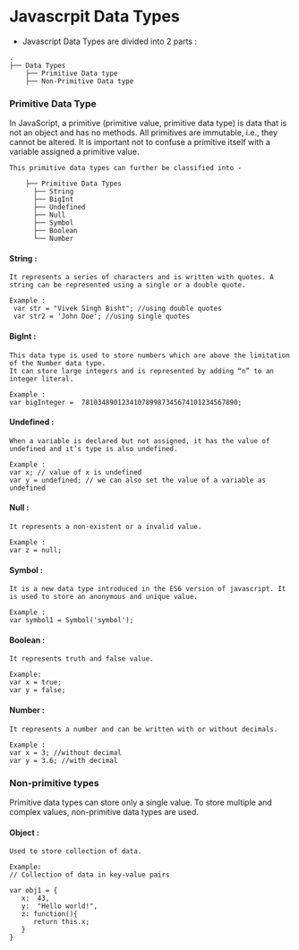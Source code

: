 # Javascrpit Data Types

 - Javascript Data Types are divided into 2 parts : 

```
.
├── Data Types
    ├── Primitive Data type  
    ├── Non-Primitive Data type  

```

### Primitive Data Type 

<p>
 In JavaScript, a primitive (primitive value, primitive data type) is data that is not an object and has no methods. 
All primitives are immutable, i.e., they cannot be altered. It is important not to confuse a primitive itself with a variable assigned a primitive value.

</p>


```
This primitive data types can further be classified into - 

    ├── Primitive Data Types
      ├── String
      ├── BigInt
      ├── Undefined
      ├── Null
      ├── Symbol
      ├── Boolean
      └── Number

```

#### String : 
```
It represents a series of characters and is written with quotes. A string can be represented using a single or a double quote.

Example :
 var str = "Vivek Singh Bisht"; //using double quotes
 var str2 = 'John Doe'; //using single quotes
```

#### BigInt : 
```
This data type is used to store numbers which are above the limitation of the Number data type. 
It can store large integers and is represented by adding “n” to an integer literal.

Example :
var bigInteger =  781034890123410789987345674101234567890;
```

#### Undefined : 
```
When a variable is declared but not assigned, it has the value of undefined and it’s type is also undefined.

Example :
var x; // value of x is undefined
var y = undefined; // we can also set the value of a variable as undefined
```

#### Null : 
```
It represents a non-existent or a invalid value.

Example :
var z = null;
```

#### Symbol :
```
It is a new data type introduced in the ES6 version of javascript. It is used to store an anonymous and unique value.

Example :
var symbol1 = Symbol('symbol');
```

#### Boolean :
```
It represents truth and false value.

Example:
var x = true;
var y = false;
```

#### Number : 
```
It represents a number and can be written with or without decimals.

Example :
var x = 3; //without decimal
var y = 3.6; //with decimal
```

### Non-primitive types

Primitive data types can store only a single value. To store multiple and complex values, non-primitive data types are used.

#### Object : 
```
Used to store collection of data.

Example:
// Collection of data in key-value pairs

var obj1 = {
   x:  43,
   y:  "Hello world!",
   z: function(){
      return this.x;
   }
}
```
 